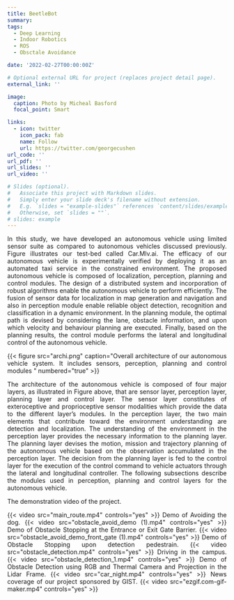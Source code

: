 ```yaml
---
title: BeetleBot
summary:
tags:
  - Deep Learning
  - Indoor Robotics
  - ROS
  - Obsctale Avoidance

date: '2022-02-27T00:00:00Z'

# Optional external URL for project (replaces project detail page).
external_link: ''

image:
  caption: Photo by Micheal Basford
  focal_point: Smart

links:
  - icon: twitter
    icon_pack: fab
    name: Follow
    url: https://twitter.com/georgecushen
url_code: ''
url_pdf: ''
url_slides: ''
url_video: ''

# Slides (optional).
#   Associate this project with Markdown slides.
#   Simply enter your slide deck's filename without extension.
#   E.g. `slides = "example-slides"` references `content/slides/example-slides.md`.
#   Otherwise, set `slides = ""`.
# slides: example
---
```



<style>body {text-align: justify}</style>
In this study, we have developed an autonomous vehicle using limited sensor suite as compared to autonomous vehicles discussed previously. Figure  illustrates our test-bed called Car.Mlv.ai. The efficacy of our autonomous vehicle is experimentally verified by deploying it as an automated taxi service in the constrained environment. The proposed autonomous vehicle is composed of localization, perception, planning and control modules. The design of a distributed system and incorporation of robust algorithms enable the autonomous vehicle to perform efficiently. The fusion of sensor data for localization in map generation and navigation and also in perception module enable reliable object detection, recognition and classification in a dynamic environment. In the planning module, the optimal path is devised by considering the lane, obstacle information, and upon which velocity and behaviour planning are executed. Finally, based on the planning results, the control module performs the lateral and longitudinal control of the autonomous vehicle.

{{< figure src="archi.png" caption="Overall architecture of our autonomous vehicle system. It includes sensors, perception, planning and control modules " numbered="true" >}}

The architecture of the autonomous vehicle is composed of four major layers, as illustrated in Figure above, that are sensor layer, perception layer, planning layer and control layer. The sensor layer constitutes of exteroceptive and proprioceptive sensor modalities which provide the data to the different layer’s modules. In the perception layer, the two main elements that contribute toward the environment understanding are detection and localization. The understanding of the environment in the perception layer provides the necessary information to the planning layer. The planning layer devises the motion, mission and trajectory planning of the autonomous vehicle based on the observation accumulated in the perception layer. The decision from the planning layer is fed to the control layer for the execution of the control command to vehicle actuators through the lateral and longitudinal controller. The following subsections describe the modules used in perception, planning and control layers for the autonomous vehicle.

The demonstration video of the project.

{{< video src="main_route.mp4" controls="yes" >}}
Demo of Avoiding the dog.
{{< video src="obstacle_avoid_demo (1).mp4" controls="yes" >}}
Demo of Obstacle Stopping at the Entrance or Exit Gate Barrier. 
{{< video src="obstacle_avoid_demo_front_gate (1).mp4" controls="yes" >}}
Demo of Obstacle Stopping upon detection pedestrain. 
{{< video src="obstacle_detection.mp4" controls="yes" >}}
Driving in the campus.
{{< video src="obstacle_detection_1.mp4" controls="yes" >}}
Demo of Obstacle Detection using RGB and Thermal Camera and Projection in the Lidar Frame. 
{{< video src="car_night.mp4" controls="yes" >}}
News coverage of our project sponsored by GIST.
{{< video src="ezgif.com-gif-maker.mp4" controls="yes" >}}



